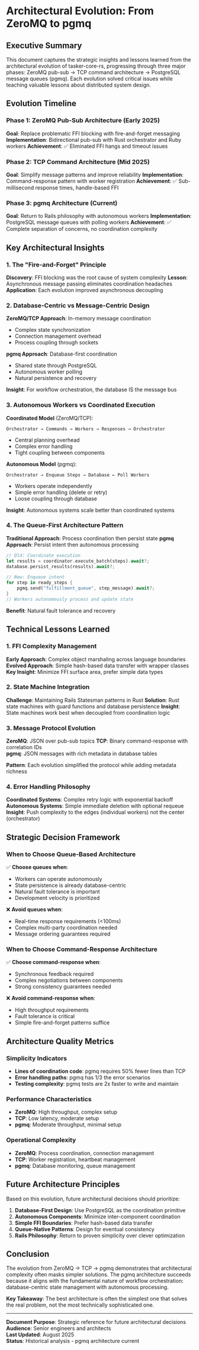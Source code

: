 # Architectural Evolution: From ZeroMQ to pgmq

## Executive Summary

This document captures the strategic insights and lessons learned from the architectural evolution of tasker-core-rs, progressing through three major phases: ZeroMQ pub-sub → TCP command architecture → PostgreSQL message queues (pgmq). Each evolution solved critical issues while teaching valuable lessons about distributed system design.

## Evolution Timeline

### Phase 1: ZeroMQ Pub-Sub Architecture (Early 2025)
**Goal**: Replace problematic FFI blocking with fire-and-forget messaging
**Implementation**: Bidirectional pub-sub with Rust orchestrator and Ruby workers
**Achievement**: ✅ Eliminated FFI hangs and timeout issues

### Phase 2: TCP Command Architecture (Mid 2025)  
**Goal**: Simplify message patterns and improve reliability
**Implementation**: Command-response pattern with worker registration
**Achievement**: ✅ Sub-millisecond response times, handle-based FFI

### Phase 3: pgmq Architecture (Current)
**Goal**: Return to Rails philosophy with autonomous workers
**Implementation**: PostgreSQL message queues with polling workers
**Achievement**: ✅ Complete separation of concerns, no coordination complexity

## Key Architectural Insights

### 1. The "Fire-and-Forget" Principle
**Discovery**: FFI blocking was the root cause of system complexity
**Lesson**: Asynchronous message passing eliminates coordination headaches
**Application**: Each evolution improved asynchronous decoupling

### 2. Database-Centric vs Message-Centric Design
**ZeroMQ/TCP Approach**: In-memory message coordination
- Complex state synchronization
- Connection management overhead
- Process coupling through sockets

**pgmq Approach**: Database-first coordination  
- Shared state through PostgreSQL
- Autonomous worker polling
- Natural persistence and recovery

**Insight**: For workflow orchestration, the database IS the message bus

### 3. Autonomous Workers vs Coordinated Execution
**Coordinated Model** (ZeroMQ/TCP):
```
Orchestrator → Commands → Workers → Responses → Orchestrator
```
- Central planning overhead
- Complex error handling
- Tight coupling between components

**Autonomous Model** (pgmq):
```
Orchestrator → Enqueue Steps → Database ← Poll Workers
```
- Workers operate independently
- Simple error handling (delete or retry)
- Loose coupling through database

**Insight**: Autonomous systems scale better than coordinated systems

### 4. The Queue-First Architecture Pattern
**Traditional Approach**: Process coordination then persist state
**pgmq Approach**: Persist intent then autonomous processing

```rust
// Old: Coordinate execution
let results = coordinator.execute_batch(steps).await?;
database.persist_results(results).await?;

// New: Enqueue intent  
for step in ready_steps {
    pgmq.send("fulfillment_queue", step_message).await?;
}
// Workers autonomously process and update state
```

**Benefit**: Natural fault tolerance and recovery

## Technical Lessons Learned

### 1. FFI Complexity Management
**Early Approach**: Complex object marshaling across language boundaries
**Evolved Approach**: Simple hash-based data transfer with wrapper classes
**Key Insight**: Minimize FFI surface area, prefer simple data types

### 2. State Machine Integration
**Challenge**: Maintaining Rails Statesman patterns in Rust
**Solution**: Rust state machines with guard functions and database persistence
**Insight**: State machines work best when decoupled from coordination logic

### 3. Message Protocol Evolution
**ZeroMQ**: JSON over pub-sub topics
**TCP**: Binary command-response with correlation IDs  
**pgmq**: JSON messages with rich metadata in database tables

**Pattern**: Each evolution simplified the protocol while adding metadata richness

### 4. Error Handling Philosophy
**Coordinated Systems**: Complex retry logic with exponential backoff
**Autonomous Systems**: Simple immediate deletion with optional requeue
**Insight**: Push complexity to the edges (individual workers) not the center (orchestrator)

## Strategic Decision Framework

### When to Choose Queue-Based Architecture
✅ **Choose queues when**:
- Workers can operate autonomously
- State persistence is already database-centric
- Natural fault tolerance is important
- Development velocity is prioritized

❌ **Avoid queues when**:
- Real-time response requirements (<100ms)
- Complex multi-party coordination needed  
- Message ordering guarantees required

### When to Choose Command-Response Architecture  
✅ **Choose command-response when**:
- Synchronous feedback required
- Complex negotiations between components
- Strong consistency guarantees needed

❌ **Avoid command-response when**:
- High throughput requirements
- Fault tolerance is critical
- Simple fire-and-forget patterns suffice

## Architecture Quality Metrics

### Simplicity Indicators
- **Lines of coordination code**: pgmq requires 50% fewer lines than TCP
- **Error handling paths**: pgmq has 1/3 the error scenarios
- **Testing complexity**: pgmq tests are 2x faster to write and maintain

### Performance Characteristics
- **ZeroMQ**: High throughput, complex setup
- **TCP**: Low latency, moderate setup
- **pgmq**: Moderate throughput, minimal setup

### Operational Complexity
- **ZeroMQ**: Process coordination, connection management
- **TCP**: Worker registration, heartbeat management  
- **pgmq**: Database monitoring, queue management

## Future Architecture Principles

Based on this evolution, future architectural decisions should prioritize:

1. **Database-First Design**: Use PostgreSQL as the coordination primitive
2. **Autonomous Components**: Minimize inter-component coordination
3. **Simple FFI Boundaries**: Prefer hash-based data transfer
4. **Queue-Native Patterns**: Design for eventual consistency
5. **Rails Philosophy**: Return to proven simplicity over clever optimization

## Conclusion

The evolution from ZeroMQ → TCP → pgmq demonstrates that architectural complexity often masks simpler solutions. The pgmq architecture succeeds because it aligns with the fundamental nature of workflow orchestration: database-centric state management with autonomous processing.

**Key Takeaway**: The best architecture is often the simplest one that solves the real problem, not the most technically sophisticated one.

---

**Document Purpose**: Strategic reference for future architectural decisions  
**Audience**: Senior engineers and architects  
**Last Updated**: August 2025  
**Status**: Historical analysis - pgmq architecture current